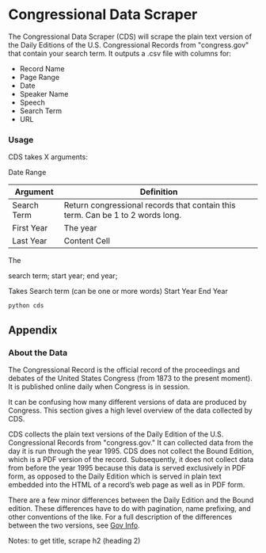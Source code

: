 # Congressional Data Scraper
The Congressional Data Scraper (CDS) will scrape the plain text version of the Daily Editions of the U.S. Congressional Records from "congress.gov" that contain your search term. It outputs a .csv file with columns for:
 
- Record Name
- Page Range
- Date
- Speaker Name
- Speech
- Search Term
- URL

### Usage
CDS takes X arguments: 

Date Range


| Argument  | Definition |
| ------------- | ------------- |
| Search Term | Return congressional records that contain this term. Can be 1 to 2 words long. |
| First Year  | The year   |
| Last Year | Content Cell  |

The 

search term; start year; end year;

Takes 
Search term (can be one or more words) 
Start Year
End Year




```
python cds 

```


## Appendix

### About the Data
The Congressional Record is the official record of the proceedings and debates of the United States Congress (from 1873 to the present moment). It is published online daily when Congress is in session. 

It can be confusing how many different versions of data are produced by Congress. This section gives a high level overview of the data collected by CDS. 

CDS collects the plain text versions of the Daily Edition of the U.S. Congressional Records from "congress.gov." It can collected data from the day it is run through the year 1995. CDS does not collect the Bound Edition, which is a PDF version of the record. Subsequently, it does not collect data from before the year 1995 because this data is served exclusively in PDF form, as opposed to the Daily Edition which is served in plain text embedded into the HTML of a record’s web page as well as in PDF form. 

There are a few minor differences between the Daily Edition and the Bound edition. These differences have to do with pagination, name prefixing, and other conventions of the like. For a full description of the differences between the two versions, see [Gov Info](https://www.govinfo.gov/help/crecb).  



Notes: to get title, scrape h2 (heading 2)
